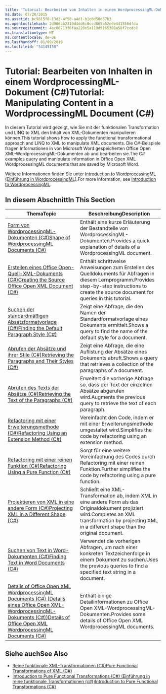 ```yaml
---
title: 'Tutorial: Bearbeiten von Inhalten in einem WordprocessingML-Dokument (C#)'
ms.date: 07/20/2015
ms.assetid: bc9815f8-13d2-4f50-a4d1-b1c0d50d37b3
ms.openlocfilehash: 2d906bb2310d4dd6c0ccd865a52ede441556dfda
ms.sourcegitcommit: 4ac80713f6faa220e5a119d5165308a58f7ccdc8
ms.translationtype: HT
ms.contentlocale: de-DE
ms.lasthandoff: 01/09/2019
ms.locfileid: "54145158"
---
```

# <a name="tutorial-manipulating-content-in-a-wordprocessingml-document-c"></a><span data-ttu-id="347ea-102">Tutorial: Bearbeiten von Inhalten in einem WordprocessingML-Dokument (C#)</span><span class="sxs-lookup"><span data-stu-id="347ea-102">Tutorial: Manipulating Content in a WordprocessingML Document (C#)</span></span>
<span data-ttu-id="347ea-103">In diesem Tutorial wird gezeigt, wie Sie mit der funktionalen Transformation und LINQ to XML den Inhalt von XML-Dokumenten manipulieren können.</span><span class="sxs-lookup"><span data-stu-id="347ea-103">This tutorial shows how to apply the functional transformational approach and LINQ to XML to manipulate XML documents.</span></span> <span data-ttu-id="347ea-104">Die C#-Beispiele fragen Informationen in von Microsoft Word gespeicherten Office Open XML-WordprocessingML-Dokumenten ab und bearbeiten sie.</span><span class="sxs-lookup"><span data-stu-id="347ea-104">The C# examples query and manipulate information in Office Open XML WordprocessingML documents that are saved by Microsoft Word.</span></span>  
  
 <span data-ttu-id="347ea-105">Weitere Informationen finden Sie unter [Introduction to WordprocessingML (Einführung in WordprocessingML)](https://ericwhite.com/blog/introduction-to-wordprocessingml-series/).</span><span class="sxs-lookup"><span data-stu-id="347ea-105">For more information, see [Introduction to WordprocessingML](https://ericwhite.com/blog/introduction-to-wordprocessingml-series/).</span></span>  
  
## <a name="in-this-section"></a><span data-ttu-id="347ea-106">In diesem Abschnitt</span><span class="sxs-lookup"><span data-stu-id="347ea-106">In This Section</span></span>  
  
|<span data-ttu-id="347ea-107">Thema</span><span class="sxs-lookup"><span data-stu-id="347ea-107">Topic</span></span>|<span data-ttu-id="347ea-108">Beschreibung</span><span class="sxs-lookup"><span data-stu-id="347ea-108">Description</span></span>|  
|-----------|-----------------|  
|[<span data-ttu-id="347ea-109">Form von WordprocessingML-Dokumenten (C#)</span><span class="sxs-lookup"><span data-stu-id="347ea-109">Shape of WordprocessingML Documents (C#)</span></span>](../../../../csharp/programming-guide/concepts/linq/shape-of-wordprocessingml-documents.md)|<span data-ttu-id="347ea-110">Enthält eine kurze Erläuterung der Bestandteile von WordprocessingML-Dokumenten.</span><span class="sxs-lookup"><span data-stu-id="347ea-110">Provides a quick explanation of details of a WordprocessingML document.</span></span>|  
|[<span data-ttu-id="347ea-111">Erstellen eines Office Open-Quell-XML-Dokuments (C#)</span><span class="sxs-lookup"><span data-stu-id="347ea-111">Creating the Source Office Open XML Document (C#)</span></span>](../../../../csharp/programming-guide/concepts/linq/creating-the-source-office-open-xml-document.md)|<span data-ttu-id="347ea-112">Enthält schrittweise Anweisungen zum Erstellen des Quelldokuments für Abfragen in diesem Lernprogramm.</span><span class="sxs-lookup"><span data-stu-id="347ea-112">Provides step-by-step instructions to create the source document for queries in this tutorial.</span></span>|  
|[<span data-ttu-id="347ea-113">Suchen der standardmäßigen Absatzformatvorlage (C#)</span><span class="sxs-lookup"><span data-stu-id="347ea-113">Finding the Default Paragraph Style (C#)</span></span>](../../../../csharp/programming-guide/concepts/linq/finding-the-default-paragraph-style.md)|<span data-ttu-id="347ea-114">Zeigt eine Abfrage, die den Namen der Standardformatvorlage eines Dokuments ermittelt.</span><span class="sxs-lookup"><span data-stu-id="347ea-114">Shows a query to find the name of the default style for a document.</span></span>|  
|[<span data-ttu-id="347ea-115">Abrufen der Absätze und ihrer Stile (C#)</span><span class="sxs-lookup"><span data-stu-id="347ea-115">Retrieving the Paragraphs and Their Styles (C#)</span></span>](../../../../csharp/programming-guide/concepts/linq/retrieving-the-paragraphs-and-their-styles.md)|<span data-ttu-id="347ea-116">Zeigt eine Abfrage, die eine Auflistung der Absätze eines Dokuments abruft.</span><span class="sxs-lookup"><span data-stu-id="347ea-116">Shows a query that retrieves a collection of the paragraphs of a document.</span></span>|  
|[<span data-ttu-id="347ea-117">Abrufen des Texts der Absätze (C#)</span><span class="sxs-lookup"><span data-stu-id="347ea-117">Retrieving the Text of the Paragraphs (C#)</span></span>](../../../../csharp/programming-guide/concepts/linq/retrieving-the-text-of-the-paragraphs.md)|<span data-ttu-id="347ea-118">Erweitert die vorherige Abfrage so, dass der Text der einzelnen Absätze abgerufen wird.</span><span class="sxs-lookup"><span data-stu-id="347ea-118">Augments the previous query to retrieve the text of each paragraph.</span></span>|  
|[<span data-ttu-id="347ea-119">Refactoring mit einer Erweiterungsmethode (C#)</span><span class="sxs-lookup"><span data-stu-id="347ea-119">Refactoring Using an Extension Method (C#)</span></span>](../../../../csharp/programming-guide/concepts/linq/refactoring-using-an-extension-method.md)|<span data-ttu-id="347ea-120">Vereinfacht den Code, indem er mit einer Erweiterungsmethode umgestaltet wird.</span><span class="sxs-lookup"><span data-stu-id="347ea-120">Simplifies the code by refactoring using an extension method.</span></span>|  
|[<span data-ttu-id="347ea-121">Refactoring mit einer reinen Funktion (C#)</span><span class="sxs-lookup"><span data-stu-id="347ea-121">Refactoring Using a Pure Function (C#)</span></span>](../../../../csharp/programming-guide/concepts/linq/refactoring-using-a-pure-function.md)|<span data-ttu-id="347ea-122">Sorgt für eine weitere Vereinfachung des Codes durch Refactoring mit einer reinen Funktion.</span><span class="sxs-lookup"><span data-stu-id="347ea-122">Further simplifies the code by refactoring using a pure function.</span></span>|  
|[<span data-ttu-id="347ea-123">Projektieren von XML in eine andere Form (C#)</span><span class="sxs-lookup"><span data-stu-id="347ea-123">Projecting XML in a Different Shape (C#)</span></span>](../../../../csharp/programming-guide/concepts/linq/projecting-xml-in-a-different-shape.md)|<span data-ttu-id="347ea-124">Schließt eine XML-Transformation ab, indem XML in eine andere Form als das Originaldokument projiziert wird.</span><span class="sxs-lookup"><span data-stu-id="347ea-124">Completes an XML transformation by projecting XML in a different shape than the original document.</span></span>|  
|[<span data-ttu-id="347ea-125">Suchen von Text in Word-Dokumenten (C#)</span><span class="sxs-lookup"><span data-stu-id="347ea-125">Finding Text in Word Documents (C#)</span></span>](../../../../csharp/programming-guide/concepts/linq/finding-text-in-word-documents.md)|<span data-ttu-id="347ea-126">Verwendet die vorherigen Abfragen, um nach einer konkreten Textzeichenfolge in einem Dokument zu suchen.</span><span class="sxs-lookup"><span data-stu-id="347ea-126">Uses the previous queries to find a specified text string in a document.</span></span>|  
|[<span data-ttu-id="347ea-127">Details of Office Open XML WordprocessingML Documents (C#) (Details eines Office Open XML-WordprocessingML-Dokuments (C#))</span><span class="sxs-lookup"><span data-stu-id="347ea-127">Details of Office Open XML WordprocessingML Documents (C#)</span></span>](../../../../csharp/programming-guide/concepts/linq/details-of-office-open-xml-wordprocessingml-documents.md)|<span data-ttu-id="347ea-128">Enthält einige Detailinformationen zu Office Open XML-WordprocessingML-Dokumenten.</span><span class="sxs-lookup"><span data-stu-id="347ea-128">Provides some details of Office Open XML WordprocessingML documents.</span></span>|  
  
## <a name="see-also"></a><span data-ttu-id="347ea-129">Siehe auch</span><span class="sxs-lookup"><span data-stu-id="347ea-129">See Also</span></span>

- [<span data-ttu-id="347ea-130">Reine funktionale XML-Transformationen (C#)</span><span class="sxs-lookup"><span data-stu-id="347ea-130">Pure Functional Transformations of XML (C#)</span></span>](../../../../csharp/programming-guide/concepts/linq/pure-functional-transformations-of-xml.md)  
- [<span data-ttu-id="347ea-131">Introduction to Pure Functional Transformations (C#) (Einführung in reine funktionale Transformationen (c#))</span><span class="sxs-lookup"><span data-stu-id="347ea-131">Introduction to Pure Functional Transformations (C#)</span></span>](../../../../csharp/programming-guide/concepts/linq/introduction-to-pure-functional-transformations.md)
